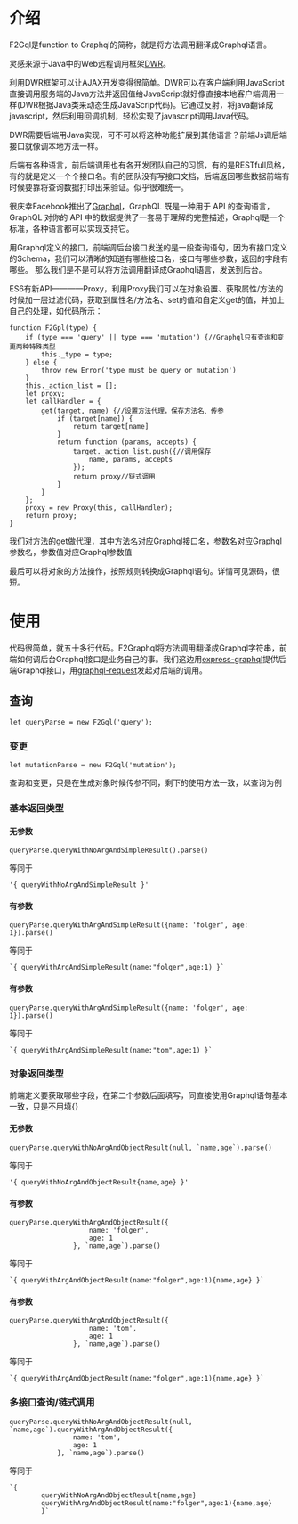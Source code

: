
# 介绍
F2Gql是function to Graphql的简称，就是将方法调用翻译成Graphql语言。

灵感来源于Java中的Web远程调用框架[DWR](http://directwebremoting.org/dwr/index.html)。

利用DWR框架可以让AJAX开发变得很简单。DWR可以在客户端利用JavaScript直接调用服务端的Java方法并返回值给JavaScript就好像直接本地客户端调用一样(DWR根据Java类来动态生成JavaScrip代码)。它通过反射，将java翻译成javascript，然后利用回调机制，轻松实现了javascript调用Java代码。

DWR需要后端用Java实现，可不可以将这种功能扩展到其他语言？前端Js调后端接口就像调本地方法一样。

后端有各种语言，前后端调用也有各开发团队自己的习惯，有的是RESTfull风格，有的就是定义一个个接口名。有的团队没有写接口文档，后端返回哪些数据前端有时候要靠将查询数据打印出来验证。似乎很难统一。

很庆幸Facebook推出了[Graphql](http://graphql.cn/)，GraphQL 既是一种用于 API 的查询语言，GraphQL 对你的 API 中的数据提供了一套易于理解的完整描述，Graphql是一个标准，各种语言都可以实现支持它。

用Graphql定义的接口，前端调后台接口发送的是一段查询语句，因为有接口定义的Schema，我们可以清晰的知道有哪些接口名，接口有哪些参数，返回的字段有哪些。
那么我们是不是可以将方法调用翻译成Graphql语言，发送到后台。

ES6有新API————Proxy，利用Proxy我们可以在对象设置、获取属性/方法的时候加一层过滤代码，获取到属性名/方法名、set的值和自定义get的值，并加上自己的处理，如代码所示：

    function F2Gpl(type) {
        if (type === 'query' || type === 'mutation') {//Graphql只有查询和变更两种特殊类型
            this._type = type;
        } else {
            throw new Error('type must be query or mutation')
        }
        this._action_list = [];
        let proxy;
        let callHandler = {
            get(target, name) {//设置方法代理，保存方法名、传参
                if (target[name]) {
                    return target[name]
                }
                return function (params, accepts) {
                    target._action_list.push({//调用保存
                        name, params, accepts
                    });
                    return proxy//链式调用
                }
            }
        };
        proxy = new Proxy(this, callHandler);
        return proxy;
    }

我们对方法的get做代理，其中方法名对应Graphql接口名，参数名对应Graphql参数名，参数值对应Graphql参数值

最后可以将对象的方法操作，按照规则转换成Graphql语句。详情可见源码，很短。

# 使用
代码很简单，就五十多行代码。F2Graphql将方法调用翻译成Graphql字符串，前端如何调后台Graphql接口是业务自己的事。我们这边用[express-graphql](https://github.com/graphql/express-graphql)提供后端Graphql接口，用[graphql-request](https://github.com/prismagraphql/graphql-request)发起对后端的调用。
## 查询

    let queryParse = new F2Gql('query');

### 变更

    let mutationParse = new F2Gql('mutation');

查询和变更，只是在生成对象时候传参不同，剩下的使用方法一致，以查询为例
### 基本返回类型
#### 无参数


    queryParse.queryWithNoArgAndSimpleResult().parse()

等同于

    '{ queryWithNoArgAndSimpleResult }'

#### 有参数

    queryParse.queryWithArgAndSimpleResult({name: 'folger', age: 1}).parse()

等同于

    `{ queryWithArgAndSimpleResult(name:"folger",age:1) }`

#### 有参数

    queryParse.queryWithArgAndSimpleResult({name: 'folger', age: 1}).parse()

等同于

    `{ queryWithArgAndSimpleResult(name:"tom",age:1) }`

### 对象返回类型
前端定义要获取哪些字段，在第二个参数后面填写，同直接使用Graphql语句基本一致，只是不用填{}
#### 无参数

    queryParse.queryWithNoArgAndObjectResult(null, `name,age`).parse()

等同于

    '{ queryWithNoArgAndObjectResult{name,age} }'

#### 有参数

    queryParse.queryWithArgAndObjectResult({
                        name: 'folger',
                        age: 1
                    }, `name,age`).parse()

等同于


    `{ queryWithArgAndObjectResult(name:"folger",age:1){name,age} }`

#### 有参数

    queryParse.queryWithArgAndObjectResult({
                        name: 'tom',
                        age: 1
                    }, `name,age`).parse()

等同于


    `{ queryWithArgAndObjectResult(name:"folger",age:1){name,age} }`

### 多接口查询/链式调用

    queryParse.queryWithNoArgAndObjectResult(null, `name,age`).queryWithArgAndObjectResult({
                    name: 'tom',
                    age: 1
                }, `name,age`).parse()

等同于

    `{ 
            queryWithNoArgAndObjectResult{name,age}
            queryWithArgAndObjectResult(name:"folger",age:1){name,age} 
            }`

